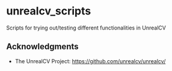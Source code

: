# unrealcv_scripts
Scripts for trying out/testing different functionalities in UnrealCV 

## Acknowledgments
- The UnrealCV Project: https://github.com/unrealcv/unrealcv/
